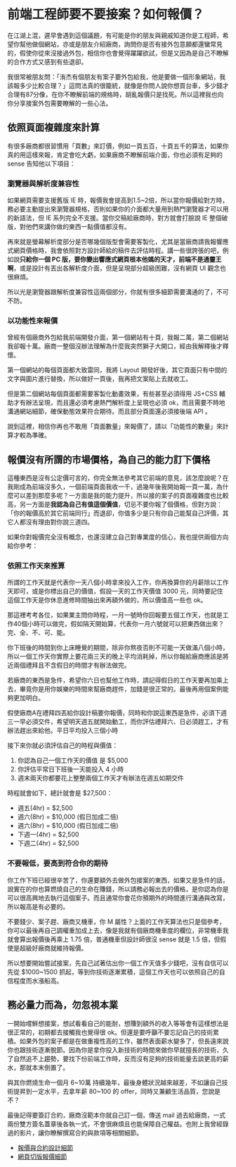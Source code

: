 # 前端工程師要不要接案？如何報價？

在江湖上混，遲早會遇到這個議題，有可能是你的朋友與親戚知道你是工程師，希望你幫他做個網站，亦或是朋友介紹廠商，詢問你是否有接外包意願都還蠻常見的，假使你從來沒接過外包，相信你也會覺得躍躍欲試，但是又因為是自己不瞭解的合作方式又感到有些退卻。

我很常被朋友問：「洧杰有個朋友有案子要外包給我，他是要做一個形象網站，我該報多少比較合理？」這問法真的很籠統，就像是你問人說你想買台車，多少錢才合理有87分像，在你不瞭解前端的規格時，胡亂報價只是找死。所以這裡我也向你分享接案外包需要瞭解的一些心法。

## 依照頁面複雜度來計算

有很多廠商都很習慣用「頁數」來訂價，例如一頁五百，十頁五千的算法，如果你真的用這樣來報，肯定會吃大虧，如果廠商不瞭解前端介面，你也必須有足夠的 sense 告知他以下項目：

### 瀏覽器與解析度兼容性

如果網頁需要支援舊版 IE 時，報價我會提高到1.5~2倍，所以當你報價給對方時，務必要主動提出來瀏覽器規格，否則如果你的介面都大量用到熱門瀏覽器才可以用的新語法，但 IE 系列完全不支援。當你交稿給廠商時，對方就會打臉說 IE 整個破版，對他們來講你做的東西一點價值都沒有。

再來就是螢幕解析度部分是否哪幾個版型會需要客製化，尤其是當廠商請我報響應式網頁價格時，我會依照對方設計師給的稿件去評估時程。講一些很誇張的吧，例如說**只給你一個 PC 版，要你變出響應式網頁根本他媽的天才，前端不是通靈王啊**，或是設計有丟出各解析度介面，但是呈現部分超級困難，沒有網頁 UI 觀念也很麻煩。

所以光是瀏覽器跟解析度兼容性這兩個部分，你就有很多細節需要溝通的了，不可不防。

### 以功能性來報價

曾經有個廠商外包給我前端開發介面，第一個網站有十頁，我報二萬，第二個網站我卻報十萬。廠商一整個沒辦法理解為什麼我突然獅子大開口，經由我解釋後才釋懷。

第一個網站的每個頁面都大致雷同，我將 Layout 開發好後，其它頁面只有中間的文字與圖片進行替換，所以做好一頁後，我再把文案貼上去就收工。

但是第二個網站每個頁面都需要客製化動畫效果，有些甚至必須得用 JS+CSS 輔助才有辦法呈現，而且還必須考慮熱門解析度上呈現也必須 ok，而且需要不時地溝通網站細節，確保動態效果符合期待。而且部分頁面還必須接後端 API 。

說到這裡，相信你再也不敢用「頁面數量」來報價了，請以「功能性的數量」來計算才較為準確。

## 報價沒有所謂的市場價格，為自己的能力訂下價格

這種東西是沒有公定價可言的，你完全無法參考其它前端的意見，該怎麼說呢？在我剛成為前端沒多久，一個前端頁面我收一千，過幾年後我開始報一頁一萬，為什麼可以差到那麼多呢？一方面是我的能力提升，所以接的案子的頁面複雜度也比較高，另一方面是**我認為自己有值這個價值**，切忌不要你報了個價格，但對方說：「你的報價高於其它前端同行」而退卻，你值多少是只有你自己能幫自己評價，其它人都沒有理由對你說三道四。

如果你對報價完全沒有概念，也還沒建立自己對專業度的信心，我也提供兩個方向給你參考：

### 依照工作天來推算

所謂的工作天就是代表你一天八個小時拿來投入工作，你再換算你的月薪除以工作天即可，或是你標出自己的價值，假設一天的工作天價值 3000 元，同時要記住這個工作天是你休息進修時間抽出來再額外做的，所以價值高一些也 ok。

那這裡考考各位，如果業主問你時程，一月一號時你回報要五個工作天，也就是工作40個小時可以做完，假如隔天開始算，代表你一月六號就可以把東西做出來？完、全、不、可、能。

你下班後的時間到你上床睡覺的期間，除非你熬夜否則不可能一天做滿八個小時，所以一個工作天你實際上要花兩三天的晚上平均消耗掉，所以你報給廠商應該是將近兩個禮拜且不含假日的時間才有辦法做完。

若廠商的東西是急件，希望你六日也幫他工作時，請記得假日的工作天要再加乘上去，畢竟你是用你娛樂的時間來幫廠商趕件，加錢是很正常的。最後再用個案例能夠更加明白。

假使廠商A在禮拜四丟給你設計稿要你報價，同時和你說這東西是急件，必須下週三一早必須交件，希望明天週五就開始動工，而你評估禮拜六、日必須趕工，才有辦法趕出來給他。平日平均投入三個小時

接下來你就必須評估自己的時程與價值：

1. 你認為自己一個工作天的價值 是 $5,000
2. 你評估平常日下班後一天能投入 4 小時
3. 週末兩天你都要花上整整兩個工作天才有辦法在週五如期交件

時程就會如下，總計就會是 $27,500：

* 週五\(4hr\) = $2,500
* 週六\(8hr\) = $10,000 \(假日加成二倍\)
* 週六\(8hr\) = $10,000 \(假日加成二倍\)
* 下週一\(4hr\) = $2,500
* 下週二\(4hr\) = $2,500

### 不要報低，要高到符合你的期待

你工作下班已經很辛苦了，你還要額外去做外包接案的東西，如果又是急件的話，說實在的你也算燃燒自己的生命在賺錢，所以請務必報出去的價格，是你認為你是可以很高興地去執行這個案子。而且通常你會花你預期外的時間進行溝通與改寫，所以報高是有必要的。

不要錢少、案子趕、廠商又機車，你 M 屬性？上面的工作天算法也只是個參考，你可以最後再自己調權重加成上去，像是我就有個廠商機車度的欄位，非常機車我就會算出報價後再乘上 1.75 倍，普通機車但設計師很沒 sense 就是 1.5 倍，但假使是超級好廠商就維持報價。

所以想要開始嘗試接案，先自己試著估出你一個工作天值多少錢吧，沒有自信可以先從 $1000~1500 抓起，等到你技術逐漸累積，這個工作天也可以依照自己的自信程度而水漲船高。

## 務必量力而為，勿忽視本業

一開始嚐鮮想接案，想試看看自己的能耐，想賺到額外的收入等等會有這樣想法是很正常的，初期都去接觸我也覺得很 ok。但還是要呼籲不要忘記自己的技術累積。如果外包的案子都是在做重複性高的工作，雖然表面薪水變多了，但長遠來說你也跟技術逐漸脫節。因為你是拿你投入新技術的時間來做你早就擅長的技術，久了自然追不上趨勢，要找下份前端工作時，反而沒有足夠的技術能量去談更高的薪水，那就本末倒置了。

與其你燃燒生命一個月 6~10萬 持續幾年，最後身體狀況越來越差，不如讓自己技術提昇到一定水平，去拿年薪 80~100 的 offer，同時又兼顧生活品質，您說是不？

最後記得要簽訂合約，廠商沒範本你就自己訂一個，傳送 mail 過去給廠商，一式兩份雙方簽名蓋章後各執一式，不會很麻煩且也能保障自己權益。也附上我曾經錄過的影片，讓你瞭解撰寫合約與款項等相關細節。

* [報價與合約設計細節](https://www.youtube.com/watch?v=W7-WhA0ESrk)
* [網頁切版報價細節](https://www.youtube.com/watch?v=drLqqWhkUqg)



